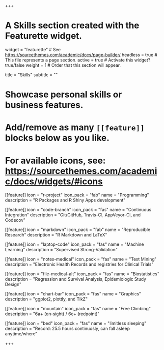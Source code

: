 +++
# A Skills section created with the Featurette widget.
widget = "featurette"  # See https://sourcethemes.com/academic/docs/page-builder/
headless = true  # This file represents a page section.
active = true    # Activate this widget? true/false
weight = 1      # Order that this section will appear.

title = "Skills"
subtitle = ""

# Showcase personal skills or business features.
# 
# Add/remove as many `[[feature]]` blocks below as you like.
#
# For available icons, see: https://sourcethemes.com/academic/docs/widgets/#icons

[[feature]]
  icon = "r-project"
  icon_pack = "fab"
  name = "Programming"
  description = "R Packages and R Shiny Apps development"

[[feature]]
  icon = "code-branch"
  icon_pack = "fas"
  name = "Continuous Integration"
  description = "Git/GitHub, Travis-CI, AppVeyor-CI, and Codecov"  
  
[[feature]]
  icon = "markdown"
  icon_pack = "fab"
  name = "Reproducible Research"
  description = "R Markdown and LaTeX"
  
[[feature]]
  icon = "laptop-code"
  icon_pack = "fas"
  name = "Machine Learning"
  description = "Supervised Strong-Validation"  
  
[[feature]]
  icon = "notes-medical"
  icon_pack = "fas"
  name = "Text Mining"
  description = "Electronic Health Records and registries for Clinical Trials"
  
[[feature]]
  icon = "file-medical-alt"
  icon_pack = "fas"
  name = "Biostatistics"
  description = "Regression and Survival Analysis, Epidemiologic Study Design"
  
[[feature]]
  icon = "chart-bar"
  icon_pack = "fas"
  name = "Graphics"
  description = "ggplot2, plottly, and TikZ"
  
[[feature]]
  icon = "mountain"
  icon_pack = "fas"
  name = "Free Climbing"
  description = "6a+ (on-sight) / 6c+ (redpoint)"  
  
  
[[feature]]
  icon = "bed"
  icon_pack = "fas"
  name = "limitless sleeping"
  description = "Record: 25.5 hours continuosly, can fall asleep anytime/where"  
  
  
  
  
+++
